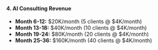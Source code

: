 #### 4. AI Consulting Revenue

- **Month 6-12:** $20K/month (5 clients @ $4K/month)
- **Month 13-18:** $40K/month (10 clients @ $4K/month)
- **Month 19-24:** $80K/month (20 clients @ $4K/month)
- **Month 25-36:** $160K/month (40 clients @ $4K/month)
